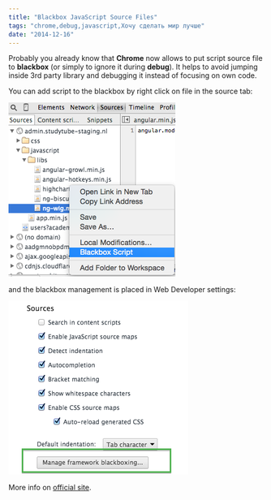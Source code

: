 ```yaml
---
title: "Blackbox JavaScript Source Files"
tags: "chrome,debug,javascript,Хочу сделать мир лучше"
date: "2014-12-16"
---
```


Probably you already know that **Chrome** now allows to put script source file to **blackbox** (or simply to ignore it during **debug**). It helps to avoid jumping inside 3rd party library and debugging it instead of focusing on own code.

You can add script to the blackbox by right click on file in the source tab:

![Screenshot 2014-12-16 15.19.22](images/Screenshot-2014-12-16-15.19.22.png)

and the blackbox management is placed in Web Developer settings:

![blackboxing-setting](images/blackboxing-setting.png)

More info on [official site](https://developer.chrome.com/devtools/docs/blackboxing "developer.chrome.com").
